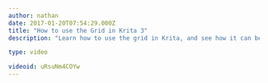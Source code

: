 ```yaml
---
author: nathan
date: 2017-01-20T07:54:29.000Z
title: "How to use the Grid in Krita 3"
description: "Learn how to use the grid in Krita, and see how it can be used for game art."

type: video

videoid: uRsuNm4COYw
---
```


